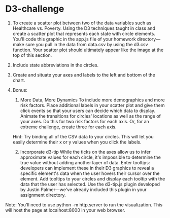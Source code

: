 # D3-challenge

1. To create a scatter plot between two of the data variables such as Healthcare vs. Poverty.
Using the D3 techniques taught in class and create a scatter plot that represents each state with circle elements. You'll code this graphic in the app.js file of your homework directory—make sure you pull in the data from data.csv by using the d3.csv function. Your scatter plot should ultimately appear like the image at the top of this section.


2. Include state abbreviations in the circles.


3. Create and situate your axes and labels to the left and bottom of the chart.

4. Bonus:
	1. More Data, More Dynamics
	To include more demographics and more risk factors. Place additional labels in your scatter plot and 		give them click events so that your users can decide which data to display. Animate the transitions for 	circles' locations as well as the range of your axes. Do this for two risk factors for each axis. Or, for 	an extreme challenge, create three for each axis.

	Hint: Try binding all of the CSV data to your circles. This will let you easily determine their x or y 	values when you click the labels.


	2. Incorporate d3-tip
	While the ticks on the axes allow us to infer approximate values for each circle, it's impossible to 	determine the true value without adding another layer of data. Enter tooltips: developers can implement 	these in their D3 graphics to reveal a specific element's data when the user hovers their cursor over the 	element. Add tooltips to your circles and display each tooltip with the data that the user has selected. 	Use the d3-tip.js plugin developed by Justin Palmer—we've already included this plugin in your assignment 	directory.



Note: You'll need to use python -m http.server to run the visualization. This will host the page at localhost:8000 in your web browser.